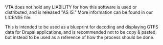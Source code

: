 VTA does not hold any LIABILITY for how this software is used or distributed, and is released "AS IS." More information can be found in our LICENSE file.

This is intended to be used as a blueprint for decoding and displaying GTFS data for Drupal applications, and is recommended not to be copy & pasted, but instead to be used as a reference of how the process should be done.
